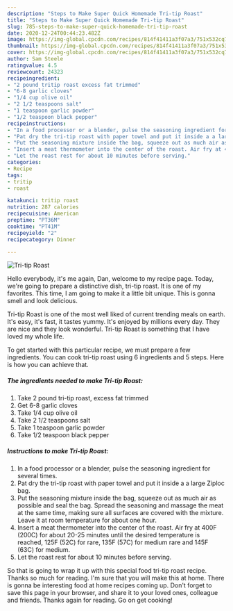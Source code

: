 ```yaml
---
description: "Steps to Make Super Quick Homemade Tri-tip Roast"
title: "Steps to Make Super Quick Homemade Tri-tip Roast"
slug: 785-steps-to-make-super-quick-homemade-tri-tip-roast
date: 2020-12-24T00:44:23.482Z
image: https://img-global.cpcdn.com/recipes/814f41411a3f07a3/751x532cq70/tri-tip-roast-recipe-main-photo.jpg
thumbnail: https://img-global.cpcdn.com/recipes/814f41411a3f07a3/751x532cq70/tri-tip-roast-recipe-main-photo.jpg
cover: https://img-global.cpcdn.com/recipes/814f41411a3f07a3/751x532cq70/tri-tip-roast-recipe-main-photo.jpg
author: Sam Steele
ratingvalue: 4.5
reviewcount: 24323
recipeingredient:
- "2 pound tritip roast excess fat trimmed"
- "6-8 garlic cloves"
- "1/4 cup olive oil"
- "2 1/2 teaspoons salt"
- "1 teaspoon garlic powder"
- "1/2 teaspoon black pepper"
recipeinstructions:
- "In a food processor or a blender, pulse the seasoning ingredient for several times."
- "Pat dry the tri-tip roast with paper towel and put it inside a a large Ziploc bag."
- "Put the seasoning mixture inside the bag, squeeze out as much air as possible and seal the bag. Spread the seasoning and massage the meat at the same time, making sure all surfaces are covered with the mixture. Leave it at room temperature for about one hour."
- "Insert a meat thermometer into the center of the roast. Air fry at 400F (200C) for about 20-25 minutes until the desired temperature is reached, 125F (52C) for rare, 135F (57C) for medium rare and 145F (63C) for medium."
- "Let the roast rest for about 10 minutes before serving."
categories:
- Recipe
tags:
- tritip
- roast

katakunci: tritip roast 
nutrition: 287 calories
recipecuisine: American
preptime: "PT36M"
cooktime: "PT41M"
recipeyield: "2"
recipecategory: Dinner

---
```



![Tri-tip Roast](https://img-global.cpcdn.com/recipes/814f41411a3f07a3/751x532cq70/tri-tip-roast-recipe-main-photo.jpg)

Hello everybody, it's me again, Dan, welcome to my recipe page. Today, we're going to prepare a distinctive dish, tri-tip roast. It is one of my favorites. This time, I am going to make it a little bit unique. This is gonna smell and look delicious.

Tri-tip Roast is one of the most well liked of current trending meals on earth. It's easy, it's fast, it tastes yummy. It's enjoyed by millions every day. They are nice and they look wonderful. Tri-tip Roast is something that I have loved my whole life.




To get started with this particular recipe, we must prepare a few ingredients. You can cook tri-tip roast using 6 ingredients and 5 steps. Here is how you can achieve that.

<!--inarticleads1-->

##### The ingredients needed to make Tri-tip Roast:

1. Take 2 pound tri-tip roast, excess fat trimmed
1. Get 6-8 garlic cloves
1. Take 1/4 cup olive oil
1. Take 2 1/2 teaspoons salt
1. Take 1 teaspoon garlic powder
1. Take 1/2 teaspoon black pepper




<!--inarticleads2-->

##### Instructions to make Tri-tip Roast:

1. In a food processor or a blender, pulse the seasoning ingredient for several times.
1. Pat dry the tri-tip roast with paper towel and put it inside a a large Ziploc bag.
1. Put the seasoning mixture inside the bag, squeeze out as much air as possible and seal the bag. Spread the seasoning and massage the meat at the same time, making sure all surfaces are covered with the mixture. Leave it at room temperature for about one hour.
1. Insert a meat thermometer into the center of the roast. Air fry at 400F (200C) for about 20-25 minutes until the desired temperature is reached, 125F (52C) for rare, 135F (57C) for medium rare and 145F (63C) for medium.
1. Let the roast rest for about 10 minutes before serving.




So that is going to wrap it up with this special food tri-tip roast recipe. Thanks so much for reading. I'm sure that you will make this at home. There is gonna be interesting food at home recipes coming up. Don't forget to save this page in your browser, and share it to your loved ones, colleague and friends. Thanks again for reading. Go on get cooking!
